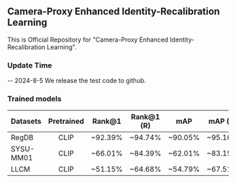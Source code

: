 ## Camera-Proxy Enhanced Identity-Recalibration Learning

This is Official Repository for "Camera-Proxy Enhanced Identity-Recalibration Learning".

### Update Time
-- 2024-8-5 We release the test code to github.

### Trained models
| Datasets  | Pretrained | Rank@1 | Rank@1 (R) | mAP | mAP (R) | Model(pth)                                                                                                 |
|:-----------|:----------:|:----------:|:----------:|:----------:|:----------:|:----------:|
| RegDB     | CLIP     | ~92.39% | ~94.74% | ~90.05% | ~95.16% | [best_epoch_78.pth](https://1drv.ms/f/c/de0254e500a56cf5/EpjRASk4JZ9DqFUVcePR_HYBAkCvze9v9F3yX01PKZLl2w?e=cumSeZ) |
| SYSU-MM01 | CLIP     | ~66.01% | ~84.39% | ~62.01% | ~83.15% | [best_epoch_84.pth](https://1drv.ms/f/c/de0254e500a56cf5/EnSNRwNF0X1IrE2w5px3ic8BJQELB8OG1ZKPj037jfVUPA?e=DhHJnP) |
| LLCM      | CLIP     | ~51.15% | ~64.68% | ~54.79% | ~67.51% | [best_epoch_81.pth](https://1drv.ms/f/c/de0254e500a56cf5/EkPKNa_gkY1NrUBfrd41plkBaB4N0QwOEBvc6m0ns5HicQ?e=yn0tPi) |
